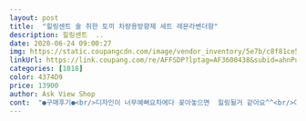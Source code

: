 ```yaml
---
layout: post 
title:  "힐링센트 술 취한 토끼 차량용방향제 세트 레몬라벤더향" 
description: 힐링센트  ..
date: 2020-06-24 09:00:27 
img: https://static.coupangcdn.com/image/vendor_inventory/5e7b/c8f81ce573987c1a91162e3a1783cf28dae9cd620069d83dae52aec5413f.jpg 
linkUrl: https://link.coupang.com/re/AFFSDP?lptag=AF3600438&subid=ahnPublicAsk&pageKey=1485269130&itemId=2550839876&vendorItemId=70543413488&traceid=V0-113-3633dcc03aa73d15 
categories: [1018] 
color: 4374D9 
price: 13900 
author: Ask View Shop 
cont:  "●구매후기●<br/>디자인이 너무예뻐요차에다 꽂아놓으면  힐링될거 같아요^^<br/>아주예쁩니다.<br/>  향도오래가고  좋아요<br/>엄청 귀여워요 ㅎㅎㅎㅅ<br/>" 
---
```

